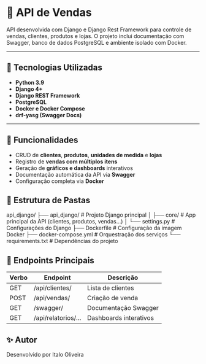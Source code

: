 # 🛒 API de Vendas

API desenvolvida com Django e Django Rest Framework para controle de vendas, clientes, produtos e lojas. O projeto inclui documentação com Swagger, banco de dados PostgreSQL e ambiente isolado com Docker.

---

## 🔧 Tecnologias Utilizadas

- **Python 3.9**
- **Django 4+**
- **Django REST Framework**
- **PostgreSQL**
- **Docker e Docker Compose**
- **drf-yasg (Swagger Docs)**

---

## 🚀 Funcionalidades

- CRUD de **clientes**, **produtos**, **unidades de medida** e **lojas**
- Registro de **vendas com múltiplos itens**
- Geração de **gráficos e dashboards** interativos
- Documentação automática da API via **Swagger**
- Configuração completa via **Docker**

## 📁 Estrutura de Pastas
  api_django/
├── api_django/        # Projeto Django principal
│   ├── core/          # App principal da API (clientes, produtos, vendas...)
│   └── settings.py    # Configurações do Django
├── Dockerfile         # Configuração da imagem Docker
├── docker-compose.yml # Orquestração dos serviços
└── requirements.txt   # Dependências do projeto

## 📄 Endpoints Principais
| Verbo | Endpoint            | Descrição              |
| ----- | ------------------- | ---------------------- |
| GET   | /api/clientes/      | Lista de clientes      |
| POST  | /api/vendas/        | Criação de venda       |
| GET   | /swagger/           | Documentação Swagger   |
| GET   | /api/relatorios/... | Dashboards interativos |

## ✨ Autor
Desenvolvido por Italo Oliveira



